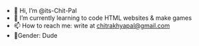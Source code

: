 - 👋 Hi, I’m @its-Chit-Pal
- 🌱 I’m currently learning to code HTML websites & make games
- 📫 How to reach me: write at chitrakhyapal@gmail.com
- 👨Gender: Dude

<!---
its-Chit-Pal/its-Chit-Pal is a ✨ special ✨ repository because its `README.md` (this file) appears on your GitHub profile.
You can click the Preview link to take a look at your changes.
--->
